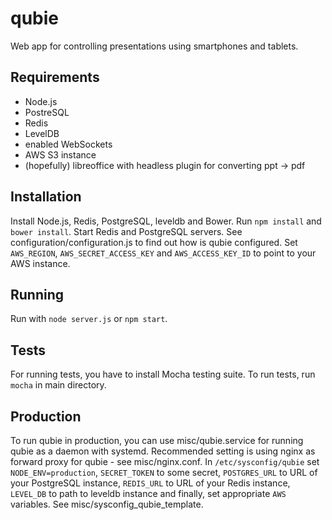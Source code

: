 qubie
=====

Web app for controlling presentations using smartphones and tablets.

Requirements
------------
- Node.js
- PostreSQL
- Redis
- LevelDB
- enabled WebSockets
- AWS S3 instance
- (hopefully) libreoffice with headless plugin for converting ppt -> pdf

Installation
------------
Install Node.js, Redis, PostgreSQL, leveldb and Bower. Run `npm install` and
`bower install`. Start Redis and PostgreSQL servers. See
configuration/configuration.js to find out how is qubie configured. Set
`AWS_REGION`, `AWS_SECRET_ACCESS_KEY` and `AWS_ACCESS_KEY_ID` to point to your
AWS instance.

Running
-------
Run with `node server.js` or `npm start`.

Tests
-----
For running tests, you have to install Mocha testing suite. To run tests, run
`mocha` in main directory.

Production
----------
To run qubie in production, you can use misc/qubie.service for running qubie as
a daemon with systemd. Recommended setting is using nginx as forward proxy for
qubie - see misc/nginx.conf. In `/etc/sysconfig/qubie` set
`NODE_ENV=production`, `SECRET_TOKEN` to some secret, `POSTGRES_URL` to URL of
your PostgreSQL instance, `REDIS_URL` to URL of your Redis instance,
`LEVEL_DB` to path to leveldb instance and finally, set appropriate `AWS`
variables. See misc/sysconfig_qubie_template.
